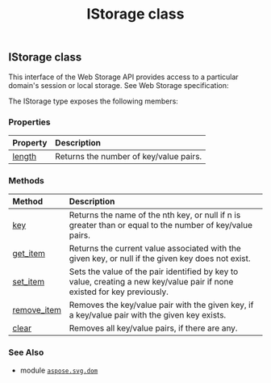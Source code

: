 ﻿---
title: IStorage class
second_title: Aspose.SVG for Python via .NET API References
description: 
type: docs
weight: 210
url: /python-net/aspose.svg.dom/istorage/
is_root: false
---

## IStorage class

This interface of the Web Storage API provides access to a particular domain's session or local storage.
See Web Storage specification:



The IStorage type exposes the following members:

### Properties
| Property | Description |
| :- | :- |
| [length](/svg/python-net/aspose.svg.dom/istorage/length) | Returns the number of key/value pairs. |


### Methods
| Method | Description |
| :- | :- |
| [key](/svg/python-net/aspose.svg.dom/istorage/key/#int) | Returns the name of the nth key, or null if n is greater than or equal to the number of key/value pairs. |
| [get_item](/svg/python-net/aspose.svg.dom/istorage/get_item/#str) | Returns the current value associated with the given key, or null if the given key does not exist. |
| [set_item](/svg/python-net/aspose.svg.dom/istorage/set_item/#str-str) | Sets the value of the pair identified by key to value, creating a new key/value pair if none existed for key previously. |
| [remove_item](/svg/python-net/aspose.svg.dom/istorage/remove_item/#str) | Removes the key/value pair with the given key, if a key/value pair with the given key exists. |
| [clear](/svg/python-net/aspose.svg.dom/istorage/clear/#) | Removes all key/value pairs, if there are any. |



### See Also
* module [`aspose.svg.dom`](..)
